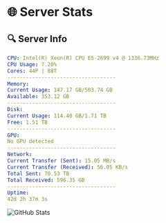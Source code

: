 # 🌐 Server Stats
## 🔍 Server Info
```yaml
CPU: Intel(R) Xeon(R) CPU E5-2699 v4 @ 1336.73MHz
CPU Usage: 7.20%
Cores: 44P | 88T
-----------------------------------
Memory:
Current Usage: 147.17 GB/503.74 GB
Available: 353.12 GB
-----------------------------------
Disk:
Current Usage: 114.40 GB/1.71 TB
Free: 1.51 TB
-----------------------------------
GPU:
No GPU detected
-----------------------------------
Network:
Current Transfer (Sent): 15.05 MB/s
Current Transfer (Received): 56.05 KB/s
Total Sent: 70.53 TB
Total Received: 596.35 GB
-----------------------------------
Uptime:
42d 2h 37m 3s
```
![GitHub Stats](https://img.shields.io/badge/Updated-2025-04-18_23:59:52-blue)